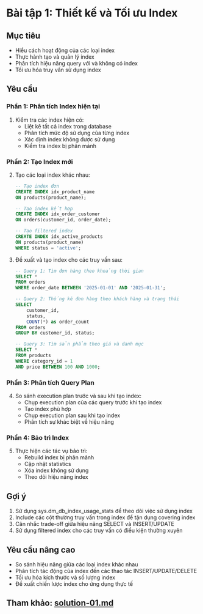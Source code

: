 # Bài tập 1: Thiết kế và Tối ưu Index

## Mục tiêu

- Hiểu cách hoạt động của các loại index
- Thực hành tạo và quản lý index
- Phân tích hiệu năng query với và không có index
- Tối ưu hóa truy vấn sử dụng index

## Yêu cầu

### Phần 1: Phân tích Index hiện tại

1. Kiểm tra các index hiện có:
   - Liệt kê tất cả index trong database
   - Phân tích mức độ sử dụng của từng index
   - Xác định index không được sử dụng
   - Kiểm tra index bị phân mảnh

### Phần 2: Tạo Index mới

2. Tạo các loại index khác nhau:

   ```sql
   -- Tạo index đơn
   CREATE INDEX idx_product_name
   ON products(product_name);

   -- Tạo index kết hợp
   CREATE INDEX idx_order_customer
   ON orders(customer_id, order_date);

   -- Tạo filtered index
   CREATE INDEX idx_active_products
   ON products(product_name)
   WHERE status = 'active';
   ```

3. Đề xuất và tạo index cho các truy vấn sau:

   ```sql
   -- Query 1: Tìm đơn hàng theo khoảng thời gian
   SELECT *
   FROM orders
   WHERE order_date BETWEEN '2025-01-01' AND '2025-01-31';

   -- Query 2: Thống kê đơn hàng theo khách hàng và trạng thái
   SELECT
       customer_id,
       status,
       COUNT(*) as order_count
   FROM orders
   GROUP BY customer_id, status;

   -- Query 3: Tìm sản phẩm theo giá và danh mục
   SELECT *
   FROM products
   WHERE category_id = 1
   AND price BETWEEN 100 AND 1000;
   ```

### Phần 3: Phân tích Query Plan

4. So sánh execution plan trước và sau khi tạo index:
   - Chụp execution plan của các query trước khi tạo index
   - Tạo index phù hợp
   - Chụp execution plan sau khi tạo index
   - Phân tích sự khác biệt về hiệu năng

### Phần 4: Bảo trì Index

5. Thực hiện các tác vụ bảo trì:
   - Rebuild index bị phân mảnh
   - Cập nhật statistics
   - Xóa index không sử dụng
   - Theo dõi hiệu năng index

## Gợi ý

1. Sử dụng sys.dm_db_index_usage_stats để theo dõi việc sử dụng index
2. Include các cột thường truy vấn trong index để tận dụng covering index
3. Cân nhắc trade-off giữa hiệu năng SELECT và INSERT/UPDATE
4. Sử dụng filtered index cho các truy vấn có điều kiện thường xuyên

## Yêu cầu nâng cao

- So sánh hiệu năng giữa các loại index khác nhau
- Phân tích tác động của index đến các thao tác INSERT/UPDATE/DELETE
- Tối ưu hóa kích thước và số lượng index
- Đề xuất chiến lược index cho ứng dụng thực tế

## Tham khảo: [solution-01.md](solution-01.md)
